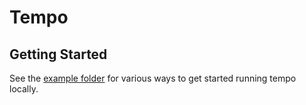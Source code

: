 # Tempo

## Getting Started

See the [example folder](./example) for various ways to get started running tempo locally.


